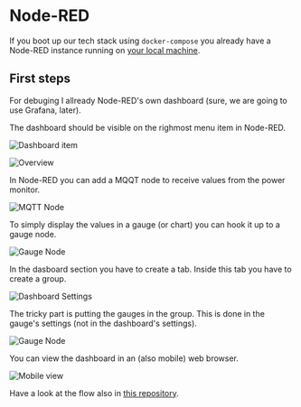 # Node-RED

If you boot up our tech stack using `docker-compose` you already have a Node-RED instance running on [your local machine](http://localhost:1880/).

## First steps

For debuging I allready Node-RED's own dashboard (sure, we are going to use Grafana, later).

The dashboard should be visible on the righmost menu item in Node-RED.

![Dashboard item](./docs/images/dashboard.png)


![Overview](./docs/images/1-overview.png)

In Node-RED you can add a MQQT node to receive values from the power monitor.

![MQTT Node](./docs/images/2-mqtt-node.png)

To simply display the values in a gauge (or chart) you can hook it up to a gauge node.

 ![Gauge Node](./docs/images/3-gauge-node.png) 

In the dasboard section you have to create a tab. Inside this tab you have to create a group. 

![Dashboard Settings](./docs/images/4-dashboard-node.png)

The tricky part is putting the gauges in the group. This is done in the gauge's settings (not in the dashboard's settings).

![Gauge Node](./docs/images/3-gauge-node.png) 

You can view the dashboard in an (also mobile) web browser.

![Mobile view](./docs/images/5-dashboard.png)

Have a look at the flow also in [this repository](./00-dashboard-example/dashboard.json).